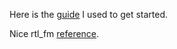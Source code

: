 Here is the [guide](https://learn.adafruit.com/freq-show-raspberry-pi-rtl-sdr-scanner/installation) I used to get started.

Nice rtl_fm [reference](http://kmkeen.com/rtl-demod-guide/).
